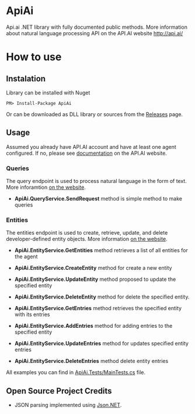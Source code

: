 # ApiAi
Api.ai .NET library with fully documented public methods. More information about natural language processing API on the API.AI website http://api.ai/

# How to use
## Instalation

Library can be installed with Nuget
```
PM> Install-Package ApiAi
```

Or can be downloaded as DLL library or sources from the [Releases](https://github.com/NickRimmer/ApiAi/releases) page.

## Usage
Assumed you already have API.AI account and have at least one agent configured. If no, please see [documentation](http://api.ai/docs/index.html) on the API.AI website.

### Queries
The query endpoint is used to process natural language in the form of text. More inforamtion [on the website](https://api.ai/docs/reference/agent/query).

- __ApiAi.QueryService.SendRequest__ method is simple method to make queries


### Entities
The entities endpoint is used to create, retrieve, update, and delete developer-defined entity objects. More information [on the website](https://api.ai/docs/reference/agent/entities).

- __ApiAi.EntityService.GetEntities__ method retrieves a list of all entities for the agent
- __ApiAi.EntityService.CreateEntity__ method for create a new entity
- __ApiAi.EntityService.UpdateEntity__ method proposed to update the specified entity
- __ApiAi.EntityService.DeleteEntity__ method for delete the specified entity.

- __ApiAi.EntityService.GetEntries__ method retrieves the specified entity with its entries
- __ApiAi.EntityService.AddEntries__ method for adding entries to the specified entity
- __ApiAi.EntityService.UpdateEntries__ method for updates specified entity entries
- __ApiAi.EntityService.DeleteEntries__ method delete entity entries

All examples you can find in [ApiAi.Tests/MainTests.cs](https://github.com/NickRimmer/ApiAi/blob/master/ApiAi.Tests/MainTests.cs) file.

## Open Source Project Credits

* JSON parsing implemented using [Json.NET](http://www.newtonsoft.com/json).
